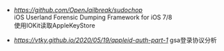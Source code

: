 + *https://github.com/OpenJailbreak/sudochop*  
  iOS Userland Forensic Dumping Framework for iOS 7/8  
  使用IOKit读取AppleKeyStore


+ *https://vtky.github.io/2020/05/19/appleid-auth-part-1*
  gsa登录协议分析
  
  
